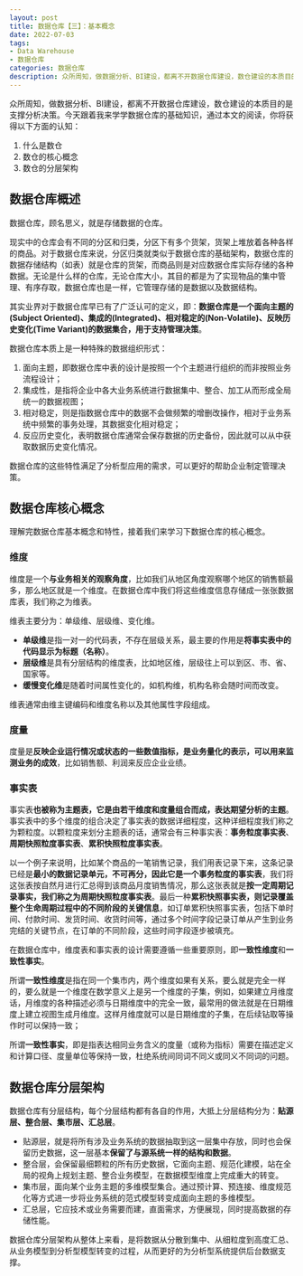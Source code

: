 ```yaml
---
layout: post
title: 数据仓库【三】：基本概念
date: 2022-07-03
tags:
- Data Warehouse
- 数据仓库
categories: 数据仓库
description: 众所周知，做数据分析、BI建设，都离不开数据仓库建设，数仓建设的本质目的是支撑分析决策。今天跟着我来学学数据仓库的基础知识
---
```


众所周知，做数据分析、BI建设，都离不开数据仓库建设，数仓建设的本质目的是支撑分析决策。今天跟着我来学学数据仓库的基础知识，通过本文的阅读，你将获得以下方面的认知：

1. 什么是数仓
1. 数仓的核心概念
1. 数仓的分层架构

## 数据仓库概述

数据仓库，顾名思义，就是存储数据的仓库。

现实中的仓库会有不同的分区和归类，分区下有多个货架，货架上堆放着各种各样的商品。对于数据仓库来说，分区归类就类似于数据仓库的基础架构，数据仓库的数据存储结构（如表）就是仓库的货架，而商品则是对应数据仓库实际存储的各种数据。无论是什么样的仓库，无论仓库大小，其目的都是为了实现物品的集中管理、有序存取，数据仓库也是一样，它管理存储的是数据以及数据结构。

其实业界对于数据仓库早已有了广泛认可的定义，即：**数据仓库是一个面向主题的(Subject Oriented)、集成的(Integrated)、相对稳定的(Non-Volatile)、反映历史变化(Time Variant)的数据集合，用于支持管理决策**。

数据仓库本质上是一种特殊的数据组织形式：

1. 面向主题，即数据仓库中表的设计是按照一个个主题进行组织的而非按照业务流程设计；
1. 集成性，是指将企业中各大业务系统进行数据集中、整合、加工从而形成全局统一的数据视图；
1. 相对稳定，则是指数据仓库中的数据不会做频繁的增删改操作，相对于业务系统中频繁的事务处理，其数据变化相对稳定；
1. 反应历史变化，表明数据仓库通常会保存数据的历史备份，因此就可以从中获取数据历史变化情况。

数据仓库的这些特性满足了分析型应用的需求，可以更好的帮助企业制定管理决策。

## 数据仓库核心概念

理解完数据仓库基本概念和特性，接着我们来学习下数据仓库的核心概念。

###  维度

维度是一个**与业务相关的观察角度**，比如我们从地区角度观察哪个地区的销售额最多，那么地区就是一个维度。在数据仓库中我们将这些维度信息存储成一张张数据库表，我们称之为维表。

维表主要分为：单级维、层级维、变化维。

- **单级维**是指一对一的代码表，不存在层级关系，最主要的作用是**将事实表中的代码显示为标题（名称）**。
- **层级维**是具有分层结构的维度表，比如地区维，层级往上可以到区、市、省、国家等。
- **缓慢变化维**是随着时间属性变化的，如机构维，机构名称会随时间而改变。

维表通常由维主键编码和维度名称以及其他属性字段组成。

### 度量

度量是**反映企业运行情况或状态的一些数值指标，是业务量化的表示，可以用来监测业务的成效**，比如销售额、利润来反应企业业绩。

### 事实表

事实表**也被称为主题表，它是由若干维度和度量组合而成，表达期望分析的主题**。事实表中的多个维度的组合决定了事实表的数据详细程度，这种详细程度我们称之为颗粒度。以颗粒度来划分主题表的话，通常会有三种事实表：**事务粒度事实表**、**周期快照粒度事实表**、**累积快照粒度事实表**。

以一个例子来说明，比如某个商品的一笔销售记录，我们用表记录下来，这条记录已经是**最小的数据记录单元，不可再分，因此它是一个事务粒度的事实表**，我们将这张表按自然月进行汇总得到该商品月度销售情况，那么这张表就是**按一定周期记录事实，我们称之为周期快照粒度事实表**。最后一种**累积快照事实表，则记录覆盖整个生命周期过程中的不同阶段的关键信息**，如订单累积快照事实表，包括下单时间、付款时间、发货时间、收货时间等，通过多个时间字段记录订单从产生到业务完结的关键节点，在订单的不同阶段，这些时间字段逐步被填充。

在数据仓库中，维度表和事实表的设计需要遵循一些重要原则，即**一致性维度**和**一致性事实**。

所谓**一致性维度**是指在同一个集市内，两个维度如果有关系，要么就是完全一样的，要么就是一个维度在数学意义上是另一个维度的子集，例如，如果建立月维度话，月维度的各种描述必须与日期维度中的完全一致，最常用的做法就是在日期维度上建立视图生成月维度。这样月维度就可以是日期维度的子集，在后续钻取等操作时可以保持一致；

所谓**一致性事实**，即是指表达相同业务含义的度量（或称为指标）需要在描述定义和计算口径、度量单位等保持一致，杜绝系统间同词不同义或同义不同词的问题。

## 数据仓库分层架构

数据仓库有分层结构，每个分层结构都有各自的作用，大抵上分层结构分为：**贴源层、整合层、集市层、汇总层**。

- 贴源层，就是将所有涉及业务系统的数据抽取到这一层集中存放，同时也会保留历史数据，这一层基本**保留了与源系统一样的结构和数据**。
- 整合层，会保留最细颗粒的所有历史数据，它面向主题、规范化建模，站在全局的视角上规划主题、整合业务模型，在数据模型维度上完成重大的转变。
- 集市层，面向某个业务主题的多维模型集合。通过预计算、预连接、维度规范化等方式进一步将业务系统的范式模型转变成面向主题的多维模型。
- 汇总层，它应技术或业务需要而建，直面需求，方便展现，同时提高数据的存储性能。

数据仓库分层架构从整体上来看，是将数据从分散到集中、从细粒度到高度汇总、从业务模型到分析型模型转变的过程，从而更好的为分析型系统提供后台数据支撑。
